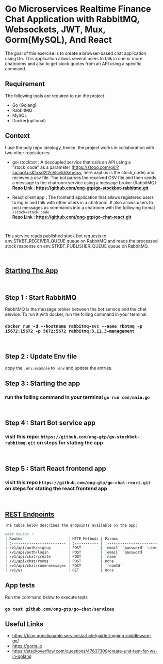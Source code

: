 # Go Microservices Realtime Finance Chat Application with RabbitMQ, Websockets, JWT, Mux, Gorm(MySQL), And React

The goal of this exercise is to create a browser-based chat application using Go. This application allows several users to talk in one or more chatrooms and also to get stock quotes from an API using a specific command.

## Requirement
The following tools are required to run the project
<ul>
<li> Go (Golang) </li> 
<li>RabbitMQ</li>
<li> MySQL</li>
<li> Docker(optional)</li>
</ul>

## Context
I use the poly repo ideology, hence, the project works in collaboration with two other repositories:

- go-stockbot : A decoupled service that calls an API using a "stock_code" as a parameter (<a href="​https://stooq.com/q/l/?s=aapl.us&f=sd2t2ohlcv&h&e=csv">​https://stooq.com/q/l/?s=aapl.us&f=sd2t2ohlcv&h&e=csv</a>​, here ​aapl.us is the stock_code​) and recieves a csv file. The  bot parses the received CSV file and then sends a message to the chatroom service using a message broker (RabbitMQ).  
  <b>Repo Link : https://github.com/ong-gtp/go-stockbot-rabbitmq.git</b>


- React client app : The frontend application that allows registered users to log in and talk with other users in a chatroom. It also allows users to post messages as commands into a chatroom with the following format `/stock=stock_code` <br />
  <b>Repo Link : https://github.com/ong-gtp/go-chat-react.git</b>

<br />

This service reads published stock bot requests to env.STKBT_RECEIVER_QUEUE queue on RabbitMQ and reads the processed stock response on env.STKBT_PUBLISHER_QUEUE queue on RabbitMQ.

<br />

## <u>Starting The App</u>

<br />

## Step 1 : Start RabbitMQ
RabbitMQ is the message broker between the bot service and the chat service. To run it with docker, run the folling command in your terminal: <br />
### `docker run -d --hostname rabbitmq-svc --name rbbtmq -p 15672:15672 -p 5672:5672 rabbitmq:3.11.3-management`
<br />

## Step 2 : Update Env file
 copy the `.env.example` to `.env` and update the entries. 
<br />

## Step 3 : Starting the app
### run the folling command in your terminal `go run cmd/main.go`
<br />

## Step 4 : Start Bot service app
### visit this repo: `https://github.com/ong-gtp/go-stockbot-rabbitmq.git` on steps for stating the app

<br />

## Step 5 : Start React frontend app
### visit this repo `https://github.com/ong-gtp/go-chat-react.git` on steps for stating the react frontend app

<br />

## <u>REST Endpoints</u>
```bash
The table below describes the endpoints available on the app:

#### Routes ⚡
| Routes                     | HTTP Methods | Params                         | Description                                      |
| :------------------------- | :----------- | :----------------------------- | :----------------------------------------------- |
| /v1/api/auth/signup        | POST         | `email` `password` `user_name` | Creates a new user and returns jwt session token |
| /v1/api/auth/login         | POST         | `email` `password`             | Logs in a user and returns the jwt session token |
| /v1/api/chat/create        | POST         | `name`                         | Creates a new chat room with the name provided   |
| /v1/api/chat/rooms         | POST         | none                           | returns a list of chat rooms                     |
| /v1/api/chat/room-messages | POST         | `roomId`                       | Returns the latest 50 messages in a chat room    |
| /v1/ws                     | GET          | none                           | websocket connection url                         |
```

## App tests
Run the command below to execute tests
### `go test github.com/ong-gtp/go-chat/services`


## Useful Links
- https://blog.questionable.services/article/guide-logging-middleware-go/
- https://gorm.io
- https://stackoverflow.com/questions/47637308/create-unit-test-for-ws-in-golang
